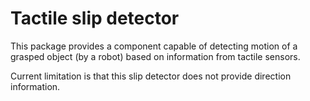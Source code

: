 Tactile slip detector
===========

This package provides a component capable of detecting motion of a
grasped object (by a robot) based on information from tactile sensors.

Current limitation is that this slip detector does not provide
direction information.

